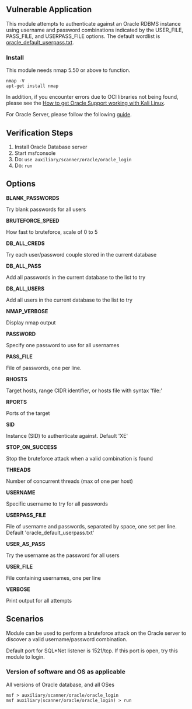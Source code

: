 ## Vulnerable Application
This module attempts to authenticate against an Oracle RDBMS instance using username and password combinations indicated by the USER_FILE, PASS_FILE, and USERPASS_FILE options. The default wordlist is [oracle_default_userpass.txt](https://github.com/rapid7/metasploit-framework/blob/master/data/wordlists/oracle_default_userpass.txt).

### Install
This module needs nmap 5.50 or above to function.
```
nmap -V
apt-get install nmap
```

In addition, if you encounter errors due to OCI libraries not being found, please see the [How to get Oracle Support working with Kali Linux](https://github.com/rapid7/metasploit-framework/wiki/How-to-get-Oracle-Support-working-with-Kali-Linux).

For Oracle Server, please follow the following [guide](https://tutorialforlinux.com/2019/09/17/how-to-install-oracle-12c-r2-database-on-ubuntu-18-04-bionic-64-bit-easy-guide/).

## Verification Steps

  1. Install Oracle Database server
  2. Start msfconsole
  3. Do: ```use auxiliary/scanner/oracle/oracle_login```
  4. Do: ```run```

## Options
  **BLANK_PASSWORDS**

  Try blank passwords for all users
  
  **BRUTEFORCE_SPEED**
  
  How fast to bruteforce, scale of 0 to 5
  
  **DB_ALL_CREDS**
  
  Try each user/password couple stored in the current database
  
  **DB_ALL_PASS**
  
  Add all passwords in the current database to the list to try
  
  **DB_ALL_USERS**
  
  Add all users in the current database to the list to try
  
  **NMAP_VERBOSE**
  
  Display nmap output
  
  **PASSWORD**
  
  Specify one password to use for all usernames
  
  **PASS_FILE**
  
  File of passwords, one per line.
  
  **RHOSTS**
  
  Target hosts, range CIDR identifier, or hosts file with syntax 'file:<path>'
  
  **RPORTS**
  
  Ports of the target
  
  **SID**
  
  Instance (SID) to authenticate against. Default 'XE'
  
  **STOP_ON_SUCCESS**
  
  Stop the bruteforce attack when a valid combination is found
  
  **THREADS**
  
  Number of concurrent threads (max of one per host)
  
  **USERNAME**
  
  Specific username to try for all passwords
  
  **USERPASS_FILE**
  
  File of username and passwords, separated by space, one set per line. Default 'oracle_default_userpass.txt'
  
  **USER_AS_PASS**
  
  Try the username as the password for all users
  
  **USER_FILE**
  
  File containing usernames, one per line
  
  **VERBOSE**
  
  Print output for all attempts

## Scenarios
Module can be used to perform a bruteforce attack on the Oracle server to discover a valid username/password combination.

Default port for SQL*Net listener is 1521/tcp. If this port is open, try this module to login.
### Version of software and OS as applicable
All versions of Oracle database, and all OSes

```
msf > auxiliary/scanner/oracle/oracle_login
msf auxiliary(scanner/oracle/oracle_login) > run
```
